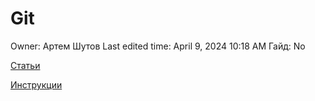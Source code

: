 # Git

Owner: Артем Шутов
Last edited time: April 9, 2024 10:18 AM
Гайд: No

[Статьи](Git%20b0237cd96478499bbe94f1414ad734bb/%D0%A1%D1%82%D0%B0%D1%82%D1%8C%D0%B8%20cf111096df594808bb673fb29157d9c7.md)

[Инструкции](Git%20b0237cd96478499bbe94f1414ad734bb/%D0%98%D0%BD%D1%81%D1%82%D1%80%D1%83%D0%BA%D1%86%D0%B8%D0%B8%20695b504a04274a358dec11d88669b178.md)